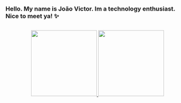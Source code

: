 ### Hello. My name is João Victor. Im a technology enthusiast. Nice to meet ya! ✨
## 
<div align="center">
  <a href="https://github.com/jvictorfranca">
  <img height="180em" src="https://github-readme-stats.vercel.app/api?username=jvictorfranca&show_icons=true&theme=github_dark"/>
  <img height="180em" src="https://github-readme-stats.vercel.app/api/top-langs/?username=jvictorfranca&layout=compact&theme=github-dark"/>
</div>


<!--
**jvictorfranca/jvictorfranca** is a ✨ _special_ ✨ repository because its `README.md` (this file) appears on your GitHub profile.

Here are some ideas to get you started:

- 🔭 I’m currently working on ...
- 🌱 I’m currently learning ...
- 👯 I’m looking to collaborate on ...
- 🤔 I’m looking for help with ...
- 💬 Ask me about ...
- 📫 How to reach me: ...
- 😄 Pronouns: ...
- ⚡ Fun fact: ...
-->
